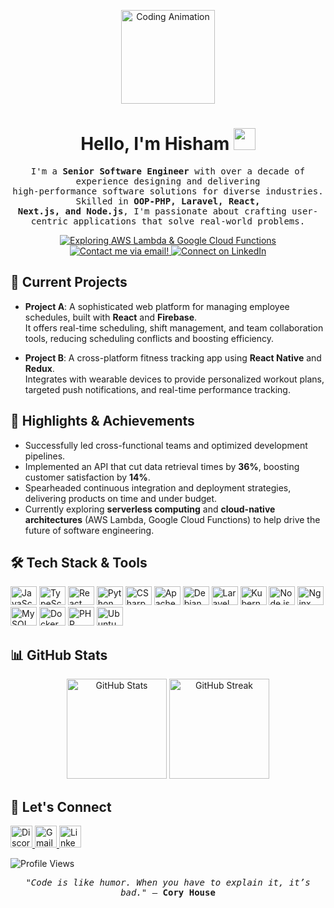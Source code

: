 <!-- INTRO & GREETING -->
<p align="center">
<img
  height="150"
  src="https://media.tenor.com/GfSX-u7VGM4AAAAC/coding.gif"
  alt="Coding Animation"
/>
</p>
<h1 align="center">
  Hello, I'm Hisham <img src="https://media.giphy.com/media/hvRJCLFzcasrR4ia7z/giphy.gif" width="35" />
</h1>

<!-- SHORT BIO & SUMMARY -->
<p align="center">
  <samp>
    I'm a <strong>Senior Software Engineer</strong> with over a decade of experience designing and delivering<br/>
    high-performance software solutions for diverse industries. Skilled in <strong>OOP-PHP, Laravel, React,<br/>
    Next.js, and Node.js</strong>, I'm passionate about crafting user-centric applications that solve real-world problems.
  </samp>
</p>

<!-- BADGES OR CURRENT FOCUS -->
<p align="center">
  <a href="https://github.com/hisham94ny?tab=repositories">
    <img src="https://img.shields.io/badge/-Currently%20Exploring-181717?style=flat-square&logo=amazonaws" alt="Exploring AWS Lambda & Google Cloud Functions" />
  </a>
  <a href="mailto:hisham@CodeZillo.com">
    <img src="https://img.shields.io/badge/-Got%20an%20Idea%3F%20Let's%20Talk!-D14836?style=flat-square&logo=gmail&logoColor=white" alt="Contact me via email!" />
  </a>
  <a href="https://www.linkedin.com/in/hisham-alnashawaty-b75780161/" target="_blank">
    <img src="https://img.shields.io/badge/-Connect%20on%20LinkedIn-0077B5?style=flat-square&logo=linkedin&logoColor=white" alt="Connect on LinkedIn" />
  </a>
</p>



<!-- CURRENT INITIATIVES / PROJECTS -->
## 🚀 Current Projects

- **Project A**: A sophisticated web platform for managing employee schedules, built with **React** and **Firebase**.  
  It offers real-time scheduling, shift management, and team collaboration tools, reducing scheduling conflicts and boosting efficiency.

- **Project B**: A cross-platform fitness tracking app using **React Native** and **Redux**.  
  Integrates with wearable devices to provide personalized workout plans, targeted push notifications, and real-time performance tracking.



<!-- HIGHLIGHTS & ACHIEVEMENTS -->
## 🌟 Highlights & Achievements

- Successfully led cross-functional teams and optimized development pipelines.
- Implemented an API that cut data retrieval times by **36%**, boosting customer satisfaction by **14%**.
- Spearheaded continuous integration and deployment strategies, delivering products on time and under budget.
- Currently exploring **serverless computing** and **cloud-native architectures** (AWS Lambda, Google Cloud Functions) to help drive the future of software engineering.



<!-- RIGHT-ALIGNED CODING GIF -->


<!-- TECH STACK & TOOLS -->
## 🛠️ Tech Stack & Tools

<div>
  <img src="https://cdn.jsdelivr.net/gh/devicons/devicon/icons/javascript/javascript-original.svg" height="30" width="42" alt="JavaScript" />
  <img src="https://cdn.jsdelivr.net/gh/devicons/devicon/icons/typescript/typescript-plain.svg" height="30" width="42" alt="TypeScript" />
  <img src="https://cdn.jsdelivr.net/gh/devicons/devicon/icons/react/react-original.svg" height="30" width="42" alt="React" />
  <img src="https://cdn.jsdelivr.net/gh/devicons/devicon/icons/python/python-original.svg" height="30" width="42" alt="Python" />
  <img src="https://cdn.jsdelivr.net/gh/devicons/devicon/icons/csharp/csharp-original.svg" height="30" width="42" alt="CSharp" />
  <img src="https://cdn.jsdelivr.net/gh/devicons/devicon/icons/apache/apache-original.svg" height="30" width="42" alt="Apache" />
  <img src="https://cdn.jsdelivr.net/gh/devicons/devicon/icons/debian/debian-original.svg" height="30" width="42" alt="Debian" />
  <img src="https://laravel.com/img/logomark.min.svg" height="30" width="42" alt="Laravel" />
  <img src="https://cdn.jsdelivr.net/gh/devicons/devicon/icons/kubernetes/kubernetes-plain.svg" height="30" width="42" alt="Kubernetes" />
  <img src="https://cdn.jsdelivr.net/gh/devicons/devicon/icons/nodejs/nodejs-original.svg" height="30" width="42" alt="Node.js" />
  <img src="https://cdn.jsdelivr.net/gh/devicons/devicon/icons/nginx/nginx-original.svg" height="30" width="42" alt="Nginx" />
  <img src="https://cdn.jsdelivr.net/gh/devicons/devicon/icons/mysql/mysql-original.svg" height="30" width="42" alt="MySQL" />
  <img src="https://cdn.jsdelivr.net/gh/devicons/devicon/icons/docker/docker-original.svg" height="30" width="42" alt="Docker" />
  <img src="https://cdn.jsdelivr.net/gh/devicons/devicon/icons/php/php-original.svg" height="30" width="42" alt="PHP" />
  <img src="https://cdn.jsdelivr.net/gh/devicons/devicon/icons/ubuntu/ubuntu-plain.svg" height="30" width="42" alt="Ubuntu" />
</div>



<!-- GITHUB STATS & STREAK -->
## 📊 GitHub Stats

<p align="center">
  <img src="https://github-readme-stats.vercel.app/api?username=hisham94ny&show_icons=true&theme=dark&hide_border=true" height="160" alt="GitHub Stats" />
  <img src="https://github-readme-streak-stats.herokuapp.com?user=hisham94ny&theme=dark&hide_border=true&border_radius=5" height="160" alt="GitHub Streak" />
</p>




<!-- CONTACT & SOCIALS -->
## 🤝 Let's Connect

<div align="left">
  <a href="https://discord.com/channels/@me" target="_blank">
    <img src="https://img.shields.io/static/v1?message=Discord&logo=discord&label=&color=7289DA&logoColor=white&labelColor=&style=for-the-badge" height="35" alt="Discord" />
  </a>
  <a href="mailto:hisham.nashawaty@gmail.com" target="_blank">
    <img src="https://img.shields.io/static/v1?message=Gmail&logo=gmail&label=&color=D14836&logoColor=white&labelColor=&style=for-the-badge" height="35" alt="Gmail" />
  </a>
  <a href="https://www.linkedin.com/in/hisham-alnashawaty-b75780161/" target="_blank">
    <img src="https://img.shields.io/static/v1?message=LinkedIn&logo=linkedin&label=&color=0077B5&logoColor=white&labelColor=&style=for-the-badge" height="35" alt="LinkedIn" />
  </a>
</div>

<p align="left">
  <img src="https://profile-counter.glitch.me/hisham94ny/count.svg?" alt="Profile Views" />
</p>



<!-- FUN FOOTER OR SIGN-OFF -->
<p align="center">
  <samp>
    <em>"Code is like humor. When you have to explain it, it’s bad."</em> – <strong>Cory House</strong>
  </samp>
</p>
